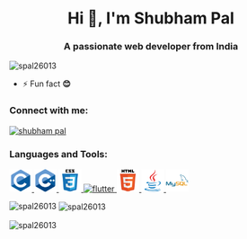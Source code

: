 <h1 align="center">Hi 👋, I'm Shubham Pal</h1>
<h3 align="center">A passionate web developer from India</h3>

<p align="left"> <img src="https://komarev.com/ghpvc/?username=spal26013&label=Profile%20views&color=0e75b6&style=flat" alt="spal26013" /> </p>

- ⚡ Fun fact **😊**

<h3 align="left">Connect with me:</h3>
<p align="left">
<a href="https://linkedin.com/in/shubham pal" target="blank"><img align="center" src="https://raw.githubusercontent.com/rahuldkjain/github-profile-readme-generator/master/src/images/icons/Social/linked-in-alt.svg" alt="shubham pal" height="30" width="40" /></a>
</p>

<h3 align="left">Languages and Tools:</h3>
<p align="left"> <a href="https://www.cprogramming.com/" target="_blank" rel="noreferrer"> <img src="https://raw.githubusercontent.com/devicons/devicon/master/icons/c/c-original.svg" alt="c" width="40" height="40"/> </a> <a href="https://www.w3schools.com/cpp/" target="_blank" rel="noreferrer"> <img src="https://raw.githubusercontent.com/devicons/devicon/master/icons/cplusplus/cplusplus-original.svg" alt="cplusplus" width="40" height="40"/> </a> <a href="https://www.w3schools.com/css/" target="_blank" rel="noreferrer"> <img src="https://raw.githubusercontent.com/devicons/devicon/master/icons/css3/css3-original-wordmark.svg" alt="css3" width="40" height="40"/> </a> <a href="https://flutter.dev" target="_blank" rel="noreferrer"> <img src="https://www.vectorlogo.zone/logos/flutterio/flutterio-icon.svg" alt="flutter" width="40" height="40"/> </a> <a href="https://www.w3.org/html/" target="_blank" rel="noreferrer"> <img src="https://raw.githubusercontent.com/devicons/devicon/master/icons/html5/html5-original-wordmark.svg" alt="html5" width="40" height="40"/> </a> <a href="https://www.java.com" target="_blank" rel="noreferrer"> <img src="https://raw.githubusercontent.com/devicons/devicon/master/icons/java/java-original.svg" alt="java" width="40" height="40"/> </a> <a href="https://www.mysql.com/" target="_blank" rel="noreferrer"> <img src="https://raw.githubusercontent.com/devicons/devicon/master/icons/mysql/mysql-original-wordmark.svg" alt="mysql" width="40" height="40"/> </a> </p>

<p><img align="left" src="https://github-readme-stats.vercel.app/api/top-langs?username=spal26013&show_icons=true&locale=en&layout=compact" alt="spal26013" /></p>

<p>&nbsp;<img align="center" src="https://github-readme-stats.vercel.app/api?username=spal26013&show_icons=true&locale=en" alt="spal26013" /></p>

<p><img align="center" src="https://github-readme-streak-stats.herokuapp.com/?user=spal26013&" alt="spal26013" /></p>
